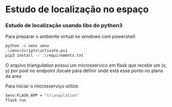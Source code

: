 # Estudo de localização no espaço

### Estudo de localização usando libs do python3 
Para preparar o ambiente virtual no windows com powershell
```sh
python -m venv venv
.\venv\Scripts\activate.ps1
pip3 install -r .\requirements.txt
```

O arquivo triangulation possui um microsservico em flask que recebe um (x, y) por post no endpoint /locate para definir onde está esse ponto no plano da area

Para iniciar o microsserviço utilize:
```sh
$env:FLASK_APP = "triangulation"
flask run
```